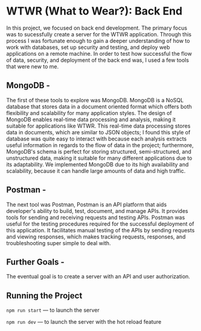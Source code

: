 # WTWR (What to Wear?): Back End

In this project, we focused on back end development. The primary focus was to sucessfully create a server for the WTWR application. Through this process I was fortunate enough to gain a deeper understanding of how to work with databases, set up security and testing, and deploy web applications on a remote machine. In order to test how successful the flow of data, security, and deployment of the back end was, I used a few tools that were new to me.

## MongoDB -

The first of these tools to explore was MongoDB. MongoDB is a NoSQL database that stores data in a document oriented format which offers both flexibility and scalability for many application styles. The design of MongoDB enables real-time data processing and analysis, making it suitable for applications like WTWR. This real-time data processing stores data in documents, which are similar to JSON objects; I found this style of database was quite easy to interact with because each analysis extracts useful information in regards to the flow of data in the project; furthermore, MongoDB's schema is perfect for storing structured, semi-structured, and unstructured data, making it suitable for many different applications due to its adaptability. We implemented MongoDB due to its high availability and scalability, because it can handle large amounts of data and high traffic.

## Postman -

The next tool was Postman, Postman is an API platform that aids developer's ability to build, test, document, and manage APIs. It provides tools for sending and receiving requests and testing APIs. Postman was useful for the testing procedures required for the successful deployment of this application. It facilitates manual testing of the APIs by sending requests and viewing responses, which makes tracking requests, responses, and troubleshooting super simple to deal with.

## Further Goals -

The eventual goal is to create a server with an API and user authorization.

## Running the Project

`npm run start` — to launch the server

`npm run dev` — to launch the server with the hot reload feature
